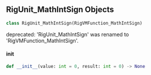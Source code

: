 ## RigUnit_MathIntSign Objects

```python
class RigUnit_MathIntSign(RigVMFunction_MathIntSign)
```

deprecated: 'RigUnit_MathIntSign' was renamed to 'RigVMFunction_MathIntSign'.

<a id="unreal.RigUnit_MathIntSign.__init__"></a>

#### __init__

```python
def __init__(value: int = 0, result: int = 0) -> None
```

<a id="unreal.RigVMFunction_MathIntClamp"></a>
